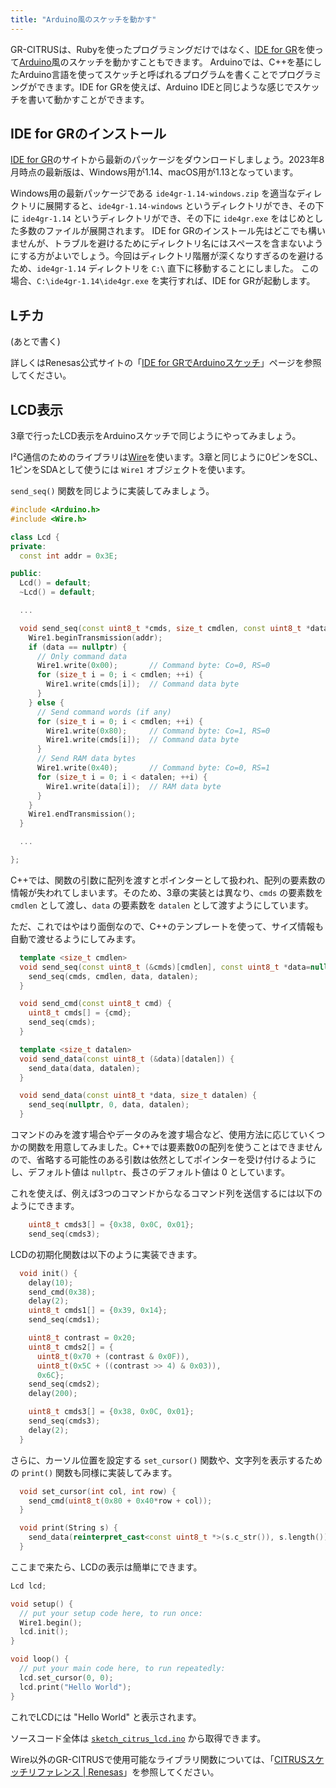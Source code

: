 ```yaml
---
title: "Arduino風のスケッチを動かす"
---
```


GR-CITRUSは、Rubyを使ったプログラミングだけではなく、[IDE for GR](https://www.renesas.com/jp/ja/products/gadget-renesas/ide-gr)を使って[Arduino](https://www.arduino.cc/)風のスケッチを動かすこともできます。
Arduinoでは、C++を基にしたArduino言語を使ってスケッチと呼ばれるプログラムを書くことでプログラミングができます。IDE for GRを使えば、Arduino IDEと同じような感じでスケッチを書いて動かすことができます。


## IDE for GRのインストール

[IDE for GR](https://www.renesas.com/jp/ja/products/gadget-renesas/ide-gr)のサイトから最新のパッケージをダウンロードしましょう。2023年8月時点の最新版は、Windows用が1.14、macOS用が1.13となっています。

Windows用の最新パッケージである `ide4gr-1.14-windows.zip` を適当なディレクトリに展開すると、`ide4gr-1.14-windows` というディレクトリができ、その下に `ide4gr-1.14` というディレクトリができ、その下に `ide4gr.exe` をはじめとした多数のファイルが展開されます。
IDE for GRのインストール先はどこでも構いませんが、トラブルを避けるためにディレクトリ名にはスペースを含まないようにする方がよいでしょう。今回はディレクトリ階層が深くなりすぎるのを避けるため、`ide4gr-1.14` ディレクトリを `C:\` 直下に移動することにしました。
この場合、`C:\ide4gr-1.14\ide4gr.exe` を実行すれば、IDE for GRが起動します。


## Lチカ


(あとで書く)


詳しくはRenesas公式サイトの「[IDE for GRでArduinoスケッチ](https://www.renesas.com/jp/ja/products/gadget-renesas/boards/gr-citrus/project-sketch-ide)」ページを参照してください。


## LCD表示

3章で行ったLCD表示をArduinoスケッチで同じようにやってみましょう。

I²C通信のためのライブラリは[Wire](https://www.renesas.com/jp/ja/products/gadget-renesas/reference/gr-citrus/library-wire)を使います。3章と同じように0ピンをSCL、1ピンをSDAとして使うには `Wire1` オブジェクトを使います。

`send_seq()` 関数を同じように実装してみましょう。

```CPP
#include <Arduino.h>
#include <Wire.h>

class Lcd {
private:
  const int addr = 0x3E;

public:
  Lcd() = default;
  ~Lcd() = default;

  ...

  void send_seq(const uint8_t *cmds, size_t cmdlen, const uint8_t *data=nullptr, size_t datalen=0) {
    Wire1.beginTransmission(addr);
    if (data == nullptr) {
      // Only command data
      Wire1.write(0x00);       // Command byte: Co=0, RS=0
      for (size_t i = 0; i < cmdlen; ++i) {
        Wire1.write(cmds[i]);  // Command data byte
      } 
    } else {
      // Send command words (if any)
      for (size_t i = 0; i < cmdlen; ++i) {
        Wire1.write(0x80);     // Command byte: Co=1, RS=0
        Wire1.write(cmds[i]);  // Command data byte
      }
      // Send RAM data bytes
      Wire1.write(0x40);       // Command byte: Co=0, RS=1
      for (size_t i = 0; i < datalen; ++i) {
        Wire1.write(data[i]);  // RAM data byte
      }
    }
    Wire1.endTransmission();
  }

  ...

};
```

C++では、関数の引数に配列を渡すとポインターとして扱われ、配列の要素数の情報が失われてしまいます。そのため、3章の実装とは異なり、`cmds` の要素数を `cmdlen` として渡し、`data` の要素数を `datalen` として渡すようにしています。

ただ、これではやはり面倒なので、C++のテンプレートを使って、サイズ情報も自動で渡せるようにしてみます。

```CPP
  template <size_t cmdlen>
  void send_seq(const uint8_t (&cmds)[cmdlen], const uint8_t *data=nullptr, size_t datalen=0) {
    send_seq(cmds, cmdlen, data, datalen);
  }

  void send_cmd(const uint8_t cmd) {
    uint8_t cmds[] = {cmd};
    send_seq(cmds);
  }

  template <size_t datalen>
  void send_data(const uint8_t (&data)[datalen]) {
    send_data(data, datalen);
  }

  void send_data(const uint8_t *data, size_t datalen) {
    send_seq(nullptr, 0, data, datalen);
  }
```

コマンドのみを渡す場合やデータのみを渡す場合など、使用方法に応じていくつかの関数を用意してみました。C++では要素数0の配列を使うことはできませんので、省略する可能性のある引数は依然としてポインターを受け付けるようにし、デフォルト値は `nullptr`、長さのデフォルト値は 0 としています。

これを使えば、例えば3つのコマンドからなるコマンド列を送信するには以下のようにできます。

```CPP
    uint8_t cmds3[] = {0x38, 0x0C, 0x01};
    send_seq(cmds3);
```

LCDの初期化関数は以下のように実装できます。

```CPP
  void init() {
    delay(10);
    send_cmd(0x38);
    delay(2);
    uint8_t cmds1[] = {0x39, 0x14};
    send_seq(cmds1);

    uint8_t contrast = 0x20;
    uint8_t cmds2[] = {
      uint8_t(0x70 + (contrast & 0x0F)),
      uint8_t(0x5C + ((contrast >> 4) & 0x03)),
      0x6C};
    send_seq(cmds2);
    delay(200);

    uint8_t cmds3[] = {0x38, 0x0C, 0x01};
    send_seq(cmds3);
    delay(2);
  }
```

さらに、カーソル位置を設定する `set_cursor()` 関数や、文字列を表示するための `print()` 関数も同様に実装してみます。

```CPP
  void set_cursor(int col, int row) {
    send_cmd(uint8_t(0x80 + 0x40*row + col));
  }

  void print(String s) {
    send_data(reinterpret_cast<const uint8_t *>(s.c_str()), s.length());
  }
```

ここまで来たら、LCDの表示は簡単にできます。

```CPP
Lcd lcd;

void setup() {
  // put your setup code here, to run once:
  Wire1.begin();
  lcd.init();
}

void loop() {
  // put your main code here, to run repeatedly: 
  lcd.set_cursor(0, 0);
  lcd.print("Hello World");  
}
```

これでLCDには "Hello World" と表示されます。

ソースコード全体は [`sketch_citrus_lcd.ino`](https://github.com/k-takata/zenn-contents/tree/master/books/d5c77046e634bb/src/sketch_citrus_lcd.ino) から取得できます。


Wire以外のGR-CITRUSで使用可能なライブラリ関数については、「[CITRUSスケッチリファレンス | Renesas](https://www.renesas.com/jp/ja/products/gadget-renesas/boards/gr-citrus/citrus-sketch)」を参照してください。
